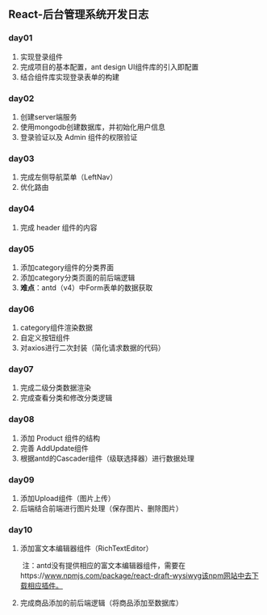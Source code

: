 ## React-后台管理系统开发日志

### day01

1. 实现登录组件
2. 完成项目的基本配置，ant design UI组件库的引入即配置
3. 结合组件库实现登录表单的构建



### day02

1. 创建server端服务
2. 使用mongodb创建数据库，并初始化用户信息
3. 登录验证以及 Admin 组件的权限验证



### day03

1. 完成左侧导航菜单（LeftNav）
2. 优化路由



### day04

1. 完成 header 组件的内容



### day05

1. 添加category组件的分类界面
2. 添加category分类页面的前后端逻辑
3. **难点**：antd（v4）中Form表单的数据获取



### day06

1. category组件渲染数据
2. 自定义按钮组件
3. 对axios进行二次封装（简化请求数据的代码）



### day07

1. 完成二级分类数据渲染
2. 完成查看分类和修改分类逻辑



### day08

1. 添加 Product 组件的结构
2. 完善 AddUpdate组件
3. 根据antd的Cascader组件（级联选择器）进行数据处理



### day09

1. 添加Upload组件（图片上传）
2. 后端结合前端进行图片处理（保存图片、删除图片）



### day10

1. 添加富文本编辑器组件（RichTextEditor）

   ​	注：antd没有提供相应的富文本编辑器组件，需要在https://www.npmjs.com/package/react-draft-wysiwyg该npm网站中去下载相应插件。

2. 完成商品添加的前后端逻辑（将商品添加至数据库）

